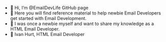 - 👋 Hi, I’m @EmailDevLife GitHub page
- 👀 Here you will find reference material to help newbie Email Developers get started with Email Development.
- 🌱 I was once a newbie myself and want to share my knowledge as a HTML Email Developer.
- 💞️ Ivan Hurt, HTML Email Developer
